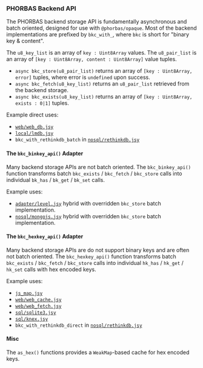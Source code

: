 ### PHORBAS Backend API

The PHORBAS backend storage API is fundamentally asynchronous and batch oriented, designed for use with `@phorbas/opaque`.
Most of the backend implementations are prefixed by `bkc_with_`, where `bkc` is short for "binary key & content".

The `u8_key_list` is an array of `key : Uint8Array` values.
The `u8_pair_list` is an array of `[key : Uint8Array, content : Uint8Array]` value tuples.

- `async bkc_store(u8_pair_list)` returns an array of `[key : Uint8Array, error]` tuples, where error is `undefined` upon success.
- `async bkc_fetch(u8_key_list)` returns an `u8_pair_list` retrieved from the backend storage.
- `async bkc_exists(u8_key_list)` returns an array of `[key : Uint8Array, exists : 0|1]` tuples.

Example direct uses:
 - [`web/web_db.jsy`](../code/web/web_db.jsy)
 - [`local/lmdb.jsy`](../code/local/lmdb.jsy)
 - `bkc_with_rethinkdb_batch` in [`nosql/rethinkdb.jsy`](../code/nosql/rethinkdb.jsy)


#### The `bkc_binkey_api()` Adapter

Many backend storage APIs are not batch oriented.
The `bkc_binkey_api()` function transforms batch `bkc_exists` / `bkc_fetch` / `bkc_store` calls into individual `bk_has` / `bk_get` / `bk_set` calls.

Example uses:
 - [`adapter/level.jsy`](../code/adapter/level.jsy) hybrid with overridden `bkc_store` batch implementation.
 - [`nosql/mongojs.jsy`](../code/nosql/mongojs.jsy) hybrid with overridden `bkc_store` batch implementation.


#### The `bkc_hexkey_api()` Adapter

Many backend storage APIs are do not support binary keys and are often not batch oriented.
The `bkc_hexkey_api()` function transforms batch `bkc_exists` / `bkc_fetch` / `bkc_store` calls into individual `hk_has` / `hk_get` / `hk_set` calls with hex encoded keys.

Example uses:
 - [`js_map.jsy`](../code/js_map.jsy)
 - [`web/web_cache.jsy`](../code/web/web_cache.jsy)
 - [`web/web_fetch.jsy`](../code/web/web_fetch.jsy)
 - [`sql/sqlite3.jsy`](../code/sql/sqlite3.jsy)
 - [`sql/knex.jsy`](../code/sql/knex.jsy)
 - `bkc_with_rethinkdb_direct` in [`nosql/rethinkdb.jsy`](../code/nosql/rethinkdb.jsy)


#### Misc

The `as_hex()` functions provides a `WeakMap`-based cache for hex encoded keys.

